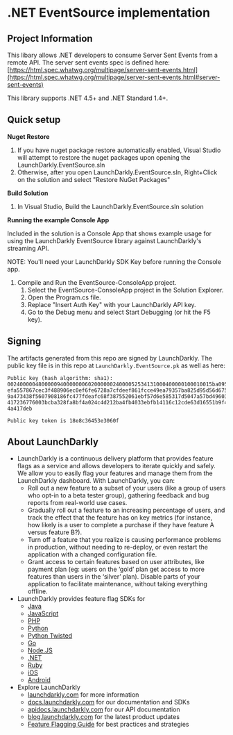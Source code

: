 .NET EventSource implementation
===========================

Project Information
-----------

This libary allows .NET developers to consume Server Sent Events from a remote API. The server sent events spec is defined here: [https://html.spec.whatwg.org/multipage/server-sent-events.html](https://html.spec.whatwg.org/multipage/server-sent-events.html#server-sent-events)

This library supports .NET 4.5+ and .NET Standard 1.4+.

Quick setup
-----------

**Nuget Restore**
1. If you have nuget package restore automatically enabled, Visual Studio will attempt to restore the nuget packages upon opening the LaunchDarkly.EventSource.sln
2. Otherwise, after you open LaunchDarkly.EventSource.sln, Right+Click on the solution and select "Restore NuGet Packages"

**Build Solution**
1. In Visual Studio, Build the LaunchDarkly.EventSource.sln solution

**Running the example Console App**

Included in the solution is a Console App that shows example usage for using the LaunchDarkly EventSource library against LaunchDarkly's streaming API.

NOTE: You'll need your LaunchDarkly SDK Key before running the Console app.

1. Compile and Run the EventSource-ConsoleApp project.
   1. Select the EventSource-ConsoleApp project in the Solution Explorer.
   2. Open the Program.cs file.
   3. Replace "Insert Auth Key" with your LaunchDarkly API key.
   4. Go to the Debug menu and select Start Debugging (or hit the F5 key).

Signing
-----------
The artifacts generated from this repo are signed by LaunchDarkly. The public key file is in this repo at `LaunchDarkly.EventSource.pk` as well as here:

```
Public key (hash algorithm: sha1):
002400000480000094000000060200000024000052534131000400000100010015ba095c5a95ac
efa557867cec3f488906ec0ef6fe6728a7cfdeef861fcce49ea79357ba825d95d56d67597bc9cc
9a473438f5607908186fc477fdeafc68f387552061ebf57d6e585317d5047a57bd496034ff854a
417236776003bcba328fa8bf4a024c4d212ba4fb4033ebfb14116c12cde63d16551b9f48c20ee5
4a417deb

Public key token is 18e8c36453e3060f
```

About LaunchDarkly
-----------

* LaunchDarkly is a continuous delivery platform that provides feature flags as a service and allows developers to iterate quickly and safely. We allow you to easily flag your features and manage them from the LaunchDarkly dashboard.  With LaunchDarkly, you can:
    * Roll out a new feature to a subset of your users (like a group of users who opt-in to a beta tester group), gathering feedback and bug reports from real-world use cases.
    * Gradually roll out a feature to an increasing percentage of users, and track the effect that the feature has on key metrics (for instance, how likely is a user to complete a purchase if they have feature A versus feature B?).
    * Turn off a feature that you realize is causing performance problems in production, without needing to re-deploy, or even restart the application with a changed configuration file.
    * Grant access to certain features based on user attributes, like payment plan (eg: users on the ‘gold’ plan get access to more features than users in the ‘silver’ plan). Disable parts of your application to facilitate maintenance, without taking everything offline.
* LaunchDarkly provides feature flag SDKs for
    * [Java](http://docs.launchdarkly.com/docs/java-sdk-reference "Java SDK")
    * [JavaScript](http://docs.launchdarkly.com/docs/js-sdk-reference "LaunchDarkly JavaScript SDK")
    * [PHP](http://docs.launchdarkly.com/docs/php-sdk-reference "LaunchDarkly PHP SDK")
    * [Python](http://docs.launchdarkly.com/docs/python-sdk-reference "LaunchDarkly Python SDK")
    * [Python Twisted](http://docs.launchdarkly.com/docs/python-twisted-sdk-reference "LaunchDarkly Python Twisted SDK")
    * [Go](http://docs.launchdarkly.com/docs/go-sdk-reference "LaunchDarkly Go SDK")
    * [Node.JS](http://docs.launchdarkly.com/docs/node-sdk-reference "LaunchDarkly Node SDK")
    * [.NET](http://docs.launchdarkly.com/docs/dotnet-sdk-reference "LaunchDarkly .Net SDK")
    * [Ruby](http://docs.launchdarkly.com/docs/ruby-sdk-reference "LaunchDarkly Ruby SDK")
    * [iOS](http://docs.launchdarkly.com/docs/ios-sdk-reference "LaunchDarkly iOS SDK")
    * [Android](http://docs.launchdarkly.com/docs/android-sdk-reference "LaunchDarkly Android SDK")
* Explore LaunchDarkly
    * [launchdarkly.com](http://www.launchdarkly.com/ "LaunchDarkly Main Website") for more information
    * [docs.launchdarkly.com](http://docs.launchdarkly.com/  "LaunchDarkly Documentation") for our documentation and SDKs
    * [apidocs.launchdarkly.com](http://apidocs.launchdarkly.com/  "LaunchDarkly API Documentation") for our API documentation
    * [blog.launchdarkly.com](http://blog.launchdarkly.com/  "LaunchDarkly Blog Documentation") for the latest product updates
    * [Feature Flagging Guide](https://github.com/launchdarkly/featureflags/  "Feature Flagging Guide") for best practices and strategies
